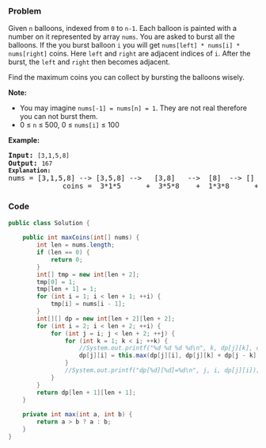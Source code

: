 ### Problem
<p>Given <code>n</code> balloons, indexed from <code>0</code> to <code>n-1</code>. Each balloon is painted with a number on it represented by array <code>nums</code>. You are asked to burst all the balloons. If the you burst balloon <code>i</code> you will get <code>nums[left] * nums[i] * nums[right]</code> coins. Here <code>left</code> and <code>right</code> are adjacent indices of <code>i</code>. After the burst, the <code>left</code> and <code>right</code> then becomes adjacent.</p>

<p>Find the maximum coins you can collect by bursting the balloons wisely.</p>

<p><b>Note:</b></p>

<ul>
	<li>You may imagine <code>nums[-1] = nums[n] = 1</code>. They are not real therefore you can not burst them.</li>
	<li>0 &le; <code>n</code> &le; 500, 0 &le; <code>nums[i]</code> &le; 100</li>
</ul>

<p><b>Example:</b></p>

<pre>
<b>Input:</b> <code>[3,1,5,8]</code>
<b>Output:</b> <code>167 
<strong>Explanation: </strong></code>nums = [3,1,5,8] --&gt; [3,5,8] --&gt;   [3,8]   --&gt;  [8]  --&gt; []
&nbsp;            coins =  3*1*5      +  3*5*8    +  1*3*8      + 1*8*1   = 167
</pre>

### Code
```java
public class Solution {
    
    public int maxCoins(int[] nums) {
        int len = nums.length;
        if (len == 0) {
            return 0;
        }
        int[] tmp = new int[len + 2];
        tmp[0] = 1;
        tmp[len + 1] = 1;
        for (int i = 1; i < len + 1; ++i) {
            tmp[i] = nums[i - 1];
        }
        int[][] dp = new int[len + 2][len + 2];
        for (int i = 2; i < len + 2; ++i) {
            for (int j = i; j < len + 2; ++j) {
                for (int k = 1; k < i; ++k) {
                    //System.out.printf("%d %d %d %d\n", k, dp[j][k], dp[k][j - i], nums[j] * nums[k] * nums[j - i]);
                    dp[j][i] = this.max(dp[j][i], dp[j][k] + dp[j - k][i - k] + tmp[j] * tmp[j - k] * tmp[j - i]);
                }
                //System.out.printf("dp[%d][%d]=%d\n", j, i, dp[j][i]);
            }
        }
        return dp[len + 1][len + 1];
    }
    
    private int max(int a, int b) {
        return a > b ? a : b;
    }
}
```
